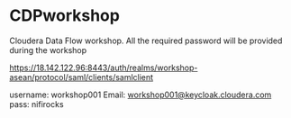 # CDPworkshop
Cloudera Data Flow workshop. All the required password will be provided during the workshop


https://18.142.122.96:8443/auth/realms/workshop-asean/protocol/saml/clients/samlclient 

username: workshop001
Email: workshop001@keycloak.cloudera.com
pass: nifirocks
